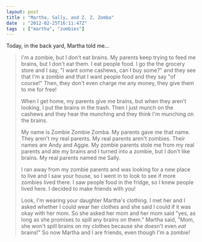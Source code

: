 ```yaml
---
layout: post
title : "Martha, Sally, and Z. Z. Zomba"
date  : "2012-02-25T16:11:47Z"
tags  : ["martha", "zombies"]
---
```

Today, in the back yard, Martha told me...

> I'm a zombie, but I don't eat brains.  My parents keep trying to feed me
> brains, but I don't eat them.  I eat people food.  I go the the grocery
> store and I say, "I want some cashews, can I buy some?" and they see
> that I'm a zombie and that I want people food and they say "of course!"
> Then, they don't even charge me any money, they give them to me for
> free!
> 
> When I get home, my parents give me brains, but when they aren't
> looking, I put the brains in the trash.  Then I just munch on the
> cashews and they hear the munching and they think I'm munching on the
> brains.
> 
> My name is Zombie Zombie Zomba.  My parents gave me that name.  They
> aren't my real parents.  My real parents aren't zombies.  Their names
> are Andy and Aggie.  My zombie parents stole me from my real parents and
> ate my brains and I turned into a zombie, but I don't like brains.  My
> real parents named me Sally.
> 
> I ran away from my zombie parents and was looking for a new place to
> live and I saw your house, so I went in to look to see if more zombies
> lived there.  I saw people food in the fridge, so I knew people lived
> here.  I decided to make friends with you!
> 
> Look, I'm wearing your daughter Martha's clothing.  I met her and I
> asked whether I could wear her clothes and she said I could if it was
> okay with her mom.  So she asked her mom and her mom said "yes, as long
> as she promises to spill any brains on them."  Martha said, "Mom, she
> won't spill brains on my clothes because she doesn't even *eat* brains!"
> So now Martha and I are friends, even though I'm a zombie!

